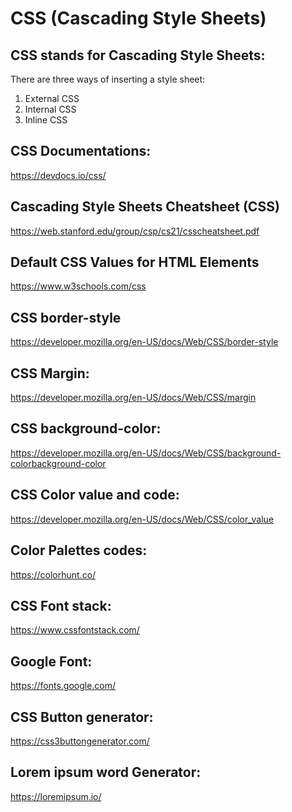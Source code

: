 # CSS (Cascading Style Sheets)


## CSS stands for Cascading Style Sheets:


There are three ways of inserting a style sheet:
1. External CSS
2. Internal CSS
3. Inline CSS



## CSS Documentations:
https://devdocs.io/css/


## Cascading Style Sheets Cheatsheet (CSS)
https://web.stanford.edu/group/csp/cs21/csscheatsheet.pdf


## Default CSS Values for HTML Elements
https://www.w3schools.com/css


## CSS border-style
https://developer.mozilla.org/en-US/docs/Web/CSS/border-style


## CSS Margin:
https://developer.mozilla.org/en-US/docs/Web/CSS/margin


## CSS background-color:
https://developer.mozilla.org/en-US/docs/Web/CSS/background-colorbackground-color


## CSS Color value and code:
https://developer.mozilla.org/en-US/docs/Web/CSS/color_value


## Color Palettes codes:
https://colorhunt.co/


## CSS Font stack:
https://www.cssfontstack.com/


## Google Font:
https://fonts.google.com/


## CSS Button generator:
https://css3buttongenerator.com/


## Lorem ipsum word Generator:
https://loremipsum.io/

